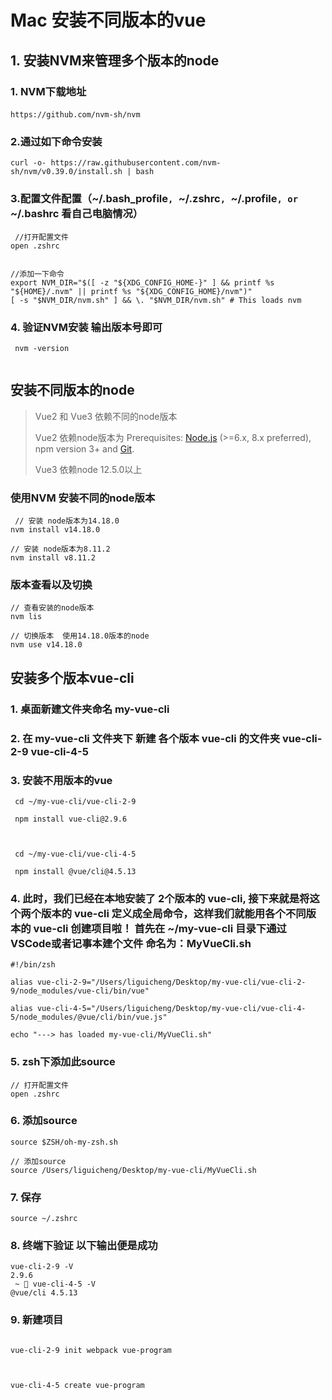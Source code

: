 # Mac 安装不同版本的vue

## 1. 安装NVM来管理多个版本的node

### 1. NVM下载地址

####  

```
https://github.com/nvm-sh/nvm 
```



### 2.通过如下命令安装 



```
curl -o- https://raw.githubusercontent.com/nvm-sh/nvm/v0.39.0/install.sh | bash
```



### 3.配置文件配置（~/.bash_profile`, `~/.zshrc`, `~/.profile`, or `~/.bashrc 看自己电脑情况）



```
 //打开配置文件
open .zshrc


//添加一下命令
export NVM_DIR="$([ -z "${XDG_CONFIG_HOME-}" ] && printf %s "${HOME}/.nvm" || printf %s "${XDG_CONFIG_HOME}/nvm")"
[ -s "$NVM_DIR/nvm.sh" ] && \. "$NVM_DIR/nvm.sh" # This loads nvm

```



### 4. 验证NVM安装 输出版本号即可

```
 nvm -version
 
```



## 安装不同版本的node

> Vue2 和 Vue3 依赖不同的node版本
>
> Vue2 依赖node版本为 Prerequisites: [Node.js](https://nodejs.org/en/) (>=6.x, 8.x preferred), npm version 3+ and [Git](https://git-scm.com/).
>
> Vue3 依赖node 12.5.0以上

### 使用NVM 安装不同的node版本

```
 // 安装 node版本为14.18.0
nvm install v14.18.0

// 安装 node版本为8.11.2
nvm install v8.11.2
```

### 版本查看以及切换

```
// 查看安装的node版本
nvm lis

// 切换版本  使用14.18.0版本的node
nvm use v14.18.0
```



## 安装多个版本vue-cli



### 1. 桌面新建文件夹命名 my-vue-cli



### 2. 在 my-vue-cli 文件夹下 新建 各个版本 vue-cli 的文件夹 vue-cli-2-9 vue-cli-4-5



### 3. 安装不用版本的vue

```
 cd ~/my-vue-cli/vue-cli-2-9

 npm install vue-cli@2.9.6



 cd ~/my-vue-cli/vue-cli-4-5

 npm install @vue/cli@4.5.13  
```

 

### 4. 此时，我们已经在本地安装了 2个版本的 vue-cli, 接下来就是将这个两个版本的 vue-cli 定义成全局命令，这样我们就能用各个不同版本的 vue-cli 创建项目啦！ 首先在 ~/my-vue-cli 目录下通过VSCode或者记事本建个文件 命名为：MyVueCli.sh

```
#!/bin/zsh

alias vue-cli-2-9="/Users/liguicheng/Desktop/my-vue-cli/vue-cli-2-9/node_modules/vue-cli/bin/vue"

alias vue-cli-4-5="/Users/liguicheng/Desktop/my-vue-cli/vue-cli-4-5/node_modules/@vue/cli/bin/vue.js"

echo "---> has loaded my-vue-cli/MyVueCli.sh"
```



### 5. zsh下添加此source

```
// 打开配置文件
open .zshrc
```



### 6. 添加source

```
source $ZSH/oh-my-zsh.sh

// 添加source
source /Users/liguicheng/Desktop/my-vue-cli/MyVueCli.sh
```



### 7. 保存

```
source ~/.zshrc
```



### 8. 终端下验证 以下输出便是成功

```
vue-cli-2-9 -V
2.9.6
 ~  vue-cli-4-5 -V
@vue/cli 4.5.13
```



### 9. 新建项目

```

vue-cli-2-9 init webpack vue-program



vue-cli-4-5 create vue-program
```

